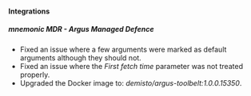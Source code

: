 
#### Integrations
##### mnemonic MDR - Argus Managed Defence
- Fixed an issue where a few arguments were marked as default arguments although they should not.
- Fixed an issue where the *First fetch time* parameter was not treated properly.
- Upgraded the Docker image to: *demisto/argus-toolbelt:1.0.0.15350*.